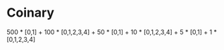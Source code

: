 # Coinary

500 * [0,1] + 100 * [0,1,2,3,4] + 50 * [0,1] + 10 * [0,1,2,3,4] + 5 * [0,1] + 1 * [0,1,2,3,4]
